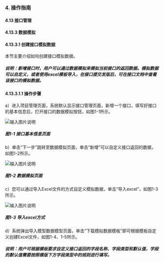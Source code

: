 ### 4. 操作指南

#### 4.13 接口管理

#### 4.13.3 数据模拟

#### 4.13.3.1 创建接口模拟数据

本节主要介绍如何创建接口模拟数据。

##### 说明：新增接口时，用户可以通过数据模拟来模拟当前接口的返回数据。模拟数据可以自定义，或者使用excel模板导入，在接口提交发版后，可在接口文档中查看该接口的模拟数据。

#### 4.13.3.1.1 操作步骤

a）进入项目管理页面，系统默认显示接口管理页面，新增一个接口，填写好接口的基本信息后，打开接口的数据模拟按钮，如图1-1所示。

![输入图片说明](../../../../../images/SoFlu%EF%BC%88%E5%90%8E%E7%AB%AF%EF%BC%89%E5%BC%80%E5%8F%91%E5%B9%B3%E5%8F%B0/1.%20%E6%9C%80%E6%96%B0%E7%89%88%E6%9C%AC%20-%20%E6%9B%B4%E6%96%B0%E6%97%A5%E6%9C%9F%20-%202022.10.08/4.%20%E6%93%8D%E4%BD%9C%E6%8C%87%E5%8D%97/13.%20%E6%8E%A5%E5%8F%A3%E7%AE%A1%E7%90%86/3.%20%E6%95%B0%E6%8D%AE%E6%A8%A1%E6%8B%9F/image.png)

##### 图1-1 接口基本信息页面

b）单击“下一步”跳转至数据模拟页面，单击“新增”可以自定义接口返回的数据，如图1-2所示。

![输入图片说明](../../../../../images/SoFlu%EF%BC%88%E5%90%8E%E7%AB%AF%EF%BC%89%E5%BC%80%E5%8F%91%E5%B9%B3%E5%8F%B0/1.%20%E6%9C%80%E6%96%B0%E7%89%88%E6%9C%AC%20-%20%E6%9B%B4%E6%96%B0%E6%97%A5%E6%9C%9F%20-%202022.10.08/4.%20%E6%93%8D%E4%BD%9C%E6%8C%87%E5%8D%97/13.%20%E6%8E%A5%E5%8F%A3%E7%AE%A1%E7%90%86/3.%20%E6%95%B0%E6%8D%AE%E6%A8%A1%E6%8B%9F/1-2.png)

##### 图1-2 数据模拟页面

c）您可以通过导入Excel文件的方式自定义模拟数据，单击“导入excel”，如图1-3所示。

![输入图片说明](../../../../../images/SoFlu%EF%BC%88%E5%90%8E%E7%AB%AF%EF%BC%89%E5%BC%80%E5%8F%91%E5%B9%B3%E5%8F%B0/1.%20%E6%9C%80%E6%96%B0%E7%89%88%E6%9C%AC%20-%20%E6%9B%B4%E6%96%B0%E6%97%A5%E6%9C%9F%20-%202022.10.08/4.%20%E6%93%8D%E4%BD%9C%E6%8C%87%E5%8D%97/13.%20%E6%8E%A5%E5%8F%A3%E7%AE%A1%E7%90%86/3.%20%E6%95%B0%E6%8D%AE%E6%A8%A1%E6%8B%9F/1-3.png)

##### 图1-3 导入excel方式

d）系统弹出导入模型数据模型页面，单击“下载模拟数据模板”即可根据模板自定义创建Excel文件，如图1-4、1-5所示。

##### 说明：用户可根据模板要求自定义接口返回的字段名称、字段类型和默认值，字段的默认值需要按照模版下方字段类型中的规则进行填写。
